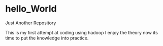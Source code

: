 # hello_World
Just Another Repository

This is my first attempt at coding using hadoop
I enjoy the theory now its time to put the knowledge into practice.
